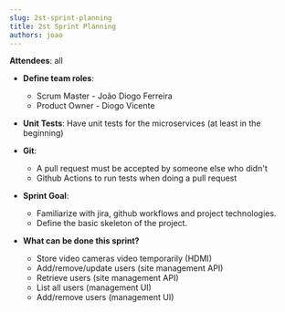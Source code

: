 ```yaml
---
slug: 2st-sprint-planning
title: 2st Sprint Planning
authors: joao
---
```


**Attendees**: all 

* **Define team roles**:
  * Scrum Master - João Diogo Ferreira
  * Product Owner - Diogo Vicente 

* **Unit Tests**: Have unit tests for the microservices (at least in the beginning)

* **Git**:
    * A pull request must be accepted by someone else who didn't
    * Github Actions to run tests when doing a pull request

* **Sprint Goal**:
    * Familiarize with jira, github workflows and project technologies.
    * Define the basic skeleton of the project.

* **What can be done this sprint?**
    * Store video cameras video temporarily (HDMI)
    * Add/remove/update users (site management API)
    * Retrieve users (site management API)
    * List all users (management UI)
    * Add/remove users (management UI)